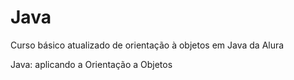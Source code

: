 # Java
 Curso básico atualizado de orientação à objetos em Java da Alura
 
 Java: aplicando a Orientação a Objetos